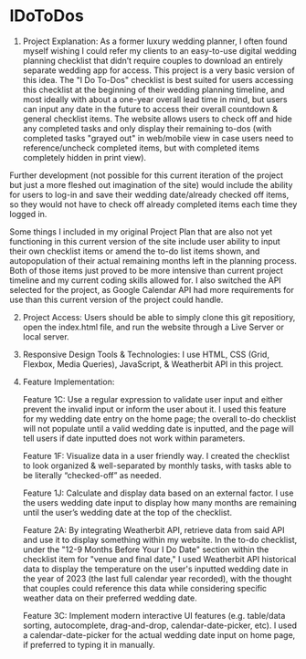 # IDoToDos
1. Project Explanation: As a former luxury wedding planner, I often found myself wishing I could refer my clients to an easy-to-use digital wedding planning checklist that didn’t require couples to download an entirely separate wedding app for access. This project is a very basic version of this idea. The "I Do To-Dos" checklist is best suited for users accessing this checklist at the beginning of their wedding planning timeline, and most ideally with about a one-year overall lead time in mind, but users can input any date in the future to access their overall countdown & general checklist items. The website allows users to check off and hide any completed tasks and only display their remaining to-dos (with completed tasks "grayed out" in web/mobile view in case users need to reference/uncheck completed items, but with completed items completely hidden in print view).

Further development (not possible for this current iteration of the project but just a more fleshed out imagination of the site) would include the ability for users to log-in and save their wedding date/already checked off items, so they would not have to check off already completed items each time they logged in. 

Some things I included in my original Project Plan that are also not yet functioning in this current version of the site include user ability to input their own checklist items or amend the to-do list items shown, and autopopulation of their actual remaining months left in the planning process. Both of those items just proved to be more intensive than current project timeline and my current coding skills allowed for. I also switched the API selected for the project, as Google Calendar API had more requirements for use than this current version of the project could handle.

2. Project Access: Users should be able to simply clone this git repositiory, open the index.html file, and run the website through a Live Server or local server.

3.	Responsive Design Tools & Technologies: I use HTML, CSS (Grid, Flexbox, Media Queries), JavaScript, & Weatherbit API in this project.

4.	Feature Implementation: 
    
    Feature 1C: Use a regular expression to validate user input and either prevent the invalid input or inform the user about it. I used this feature for my wedding date entry on the home page; the overall to-do checklist will not populate until a valid wedding date is inputted, and the page will tell users if date inputted does not work within parameters.
    
    Feature 1F: Visualize data in a user friendly way. I created the checklist to look organized & well-separated by monthly tasks, with tasks able to be literally “checked-off” as needed.
    
    Feature 1J: Calculate and display data based on an external factor. I use the users wedding date input to display how many months are remaining until the user’s wedding date at the top of the checklist.
    
    Feature 2A: By integrating Weatherbit API, retrieve data from said API and use it to display something within my website. In the to-do checklist, under the "12-9 Months Before Your I Do Date" section within the checklist item for "venue and final date," I used Weatherbit API historical data to display the temperature on the user's inputted wedding date in the year of 2023 (the last full calendar year recorded), with the thought that couples could reference this data while considering specific weather data on their preferred wedding date.
    
    Feature 3C: Implement modern interactive UI features (e.g. table/data sorting, autocomplete, drag-and-drop, calendar-date-picker, etc). I used a calendar-date-picker for the actual wedding date input on home page, if preferred to typing it in manually.